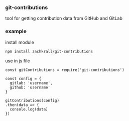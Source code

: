 ### git-contributions

tool for getting contribution data from GitHub and GitLab

### example
install module
```
npm install zachkrall/git-contributions
```
use in js file
```
const gitContributions = require('git-contributions')

const config = {
  gitlab: 'username',
  github: 'username'
}

gitContributions(config)
.then(data => {
  console.log(data)
})
```
